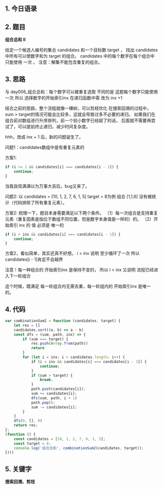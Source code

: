 ## 1. 今日语录


## 2. 题目
**组合总和 II**

给定一个候选人编号的集合 candidates 和一个目标数 target ，
找出 candidates 中所有可以使数字和为 target 的组合。
candidates 中的每个数字在每个组合中只能使用 一次 。
注意：解集不能包含重复的组合。 

## 3. 思路
与 day006_组合总和：每个数字可以被重复选取 不同的是 这题每个数字只能使用一次
所以 选择数字的开始索引inx 在递归函数中需 改为 inx +1

结合之前的思路，整个流程就像一棵树，可以剪枝优化
在搜索回溯的过程中，sum > target的情况可能会比较多，这就会导致过多不必要的递归。
如果我们在组合前对数组进行升序排列，前一个较小数字已经超了的话，
后面就不需要再尝试了，可以提前终止递归，减少时间复杂度。

hhh，改成 inx + 1 后，新的问题诞生了。

问题1：candidates数组中是有重复元素的

方案1:

```js
if (i >= 1 && candidates[i] === candidates[i - 1]) {
    continue;
}
```

当我自信满满以为万事大吉后，bug又来了。

问题2: 以 candidates = [10, 1, 2, 7, 6, 1, 5] target = 8为例
组合 [1,1,6] 没有被统计（代码排除了所有重复元素）。

方案2:
梳理一下，题目本身需要满足以下两个条件。
（1）每一次组合是支持重复元素（重复因素是指位于数组不同位置，但是数字本身值是一样的）的。
（2）开始索引 inx 的 值 必须是 唯一的

```js
if (i > inx && candidates[i] === candidates[i - 1]) {
    continue;
}
```

方案2，看似简单，其实还真不好想。
i > inx 说明 至少循环了一次 所以 candidates[i - 1]肯定不会越界

注意！每一种组合的 开始索引inx 是保持不变的，
所以 i > inx 又说明 流程已经进入下一轮组合

这个时候，既满足 每一轮组合内无需去重，每一轮组内的 开始索引inx 是唯一的。

## 4. 代码

```js
var combinationSum2 = function (candidates, target) {
    let res = []
    candidates.sort((a, b) => a - b)
    const dfs = (sum, path, inx) => {
        if (sum === target) {
            res.push(Array.from(path))
            return
        }
        for (let i = inx; i < candidates.length; i++) {
            if (i > inx && candidates[i] === candidates[i - 1]) {
                continue;
            }
            if (sum > target) {
                break;
            }
            path.push(candidates[i]);
            sum += candidates[i];
            dfs(sum, path, i + 1)
            path.pop();
            sum -= candidates[i];
        }
    }
    dfs(0, [], 0)
    return res;
};
(function () {
    const candidates = [10, 1, 2, 7, 6, 1, 5];
    const target = 8;
    console.log('组合总和', combinationSum2(candidates, target));
})()
```

## 5. 关键字

**搜索回溯、剪枝**